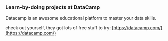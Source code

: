 ### Learn-by-doing projects at DataCamp

Datacamp is an awesome educational platform to master your data skills. 

check out yourself, they got lots of free stuff to try: [https://datacamp.com/](https://datacamp.com/)